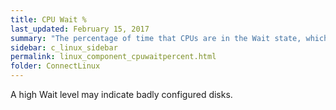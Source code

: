 ```yaml
---
title: CPU Wait %
last_updated: February 15, 2017
summary: "The percentage of time that CPUs are in the Wait state, which occurs when the machine is actively waiting for an I/O operation to complete."
sidebar: c_linux_sidebar
permalink: linux_component_cpuwaitpercent.html
folder: ConnectLinux
---
```




A high Wait level may indicate badly configured disks.
